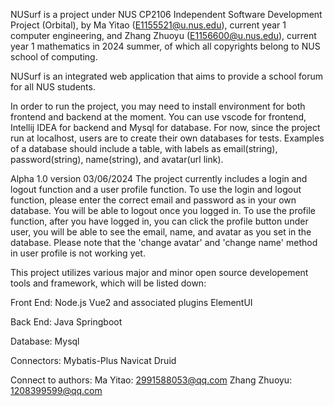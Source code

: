 NUSurf is a project under NUS CP2106 Independent Software Development Project (Orbital), by Ma Yitao (E1155521@u.nus.edu), current year 1 computer engineering, and Zhang Zhuoyu (E1156600@u.nus.edu), current year 1 mathematics in 2024 summer, of which all copyrights belong to NUS school of computing.

NUSurf is an integrated web application that aims to provide a school forum for all NUS students.

In order to run the project, you may need to install environment for both frontend and backend at the moment. You can use vscode for frontend, Intellij IDEA for backend and Mysql for database. For now, since the project run at localhost, users are to create their own databases for tests. Examples of a database should include a table, with labels as email(string), password(string), name(string), and avatar(url link).


Alpha 1.0 version 03/06/2024
The project currently includes a login and logout function and a user profile function. To use the login and logout function, please enter the correct email and password as in your own database. You will be able to logout once you logged in. To use the profile function, after you have logged in, you can click the profile button under user, you will be able to see the email, name, and avatar as you set in the database. Please note that the 'change avatar' and 'change name' method in user profile is not working yet.


This project utilizes various major and minor open source developement tools and framework, which will be listed down:

Front End: Node.js Vue2 and associated plugins ElementUI

Back End: Java Springboot

Database: Mysql

Connectors: Mybatis-Plus Navicat Druid

Connect to authors: 
Ma Yitao: 2991588053@qq.com
Zhang Zhuoyu: 1208399599@qq.com